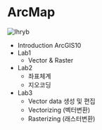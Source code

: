# ArcMap

   ![Ihryb](https://user-images.githubusercontent.com/47414872/60163875-7c724e80-9837-11e9-8192-cadc91045e68.png)
   
- Introduction ArcGIS10
- Lab1
   - Vector & Raster
- Lab2
   - 좌표체계
   - 지오코딩
- Lab3
   - Vector data 생성 및 편집
   - Vectorizing (벡터변환)
   - Rasterizing (래스터변환)
